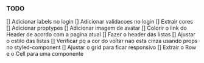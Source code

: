 ### TODO

[] Adicionar labels no login
[] Adicionar validacoes no login
[] Extrair cores
[] Adicionar proptypes
[] Adicionar imagem de avatar
[] Colorir o link do Header de acordo com a pagina atual
[] Fazer o header das listas
[] Ajustar o estilo das listas
[] Verificar pq a cor do voltar nao esta cinza usando props no styled-component
[] Ajustar o grid para ficar responsivo
[] Extrair o Row e o Cell para uma componente
